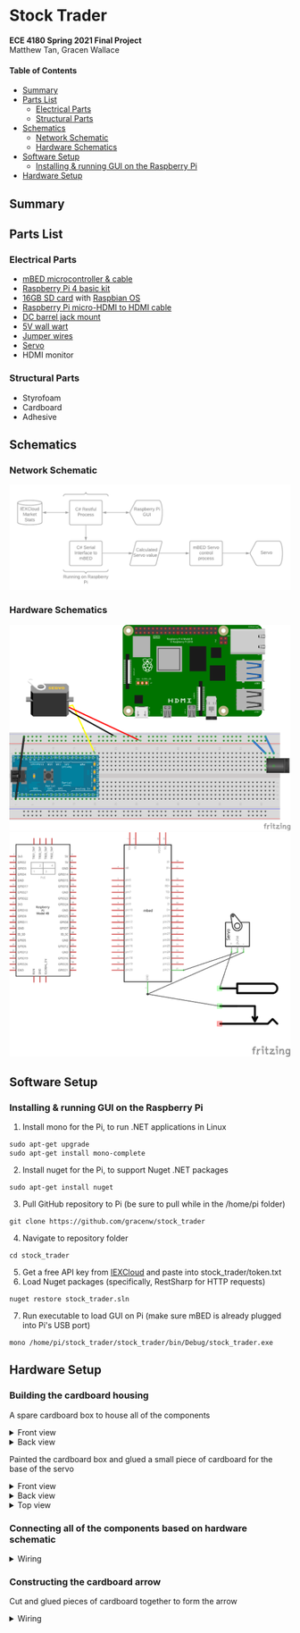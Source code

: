 # Stock Trader
__ECE 4180 Spring 2021 Final Project__  
Matthew Tan, Gracen Wallace  

#### Table of Contents
* [Summary](#summary)
* [Parts List](#parts-list)
  * [Electrical Parts](#electrical-parts)
  * [Structural Parts](#structural-parts)
* [Schematics](#schematics)
  * [Network Schematic](#network-schematic)
  * [Hardware Schematics](#hardware-schematics)
* [Software Setup](#software-setup)
  * [Installing & running GUI on the Raspberry Pi](#installing--running-gui-on-the-raspberry-pi)
* [Hardware Setup](#hardware-setup)

## Summary

## Parts List
### Electrical Parts
* [mBED microcontroller & cable](https://www.sparkfun.com/products/9564)
* [Raspberry Pi 4 basic kit](https://www.canakit.com/raspberry-pi-4-basic-kit.html)
* [16GB SD card](https://www.sparkfun.com/products/15051) with [Raspbian OS](https://www.raspberrypi.org/documentation/installation/noobs.md)
* [Raspberry Pi micro-HDMI to HDMI cable](https://www.adafruit.com/product/4302?gclid=Cj0KCQjw1PSDBhDbARIsAPeTqrd1HVeETRREtpcVv8ZM6UxX5sJTC2wGqX1TRvw2GPZ63em6XvAB6BsaAtaoEALw_wcB)
* [DC barrel jack mount](https://www.sparkfun.com/products/10811) 
* [5V wall wart](https://www.sparkfun.com/products/12889)
* [Jumper wires](https://www.sparkfun.com/products/11026)
* [Servo](https://www.sparkfun.com/products/11884)
* HDMI monitor
### Structural Parts
* Styrofoam
* Cardboard
* Adhesive

## Schematics
### Network Schematic
![network](media/network.png)
### Hardware Schematics
![breadboard](media/stocktrader_bb.png)
![schematic](media/stocktrader_schem.png)

## Software Setup
### Installing & running GUI on the Raspberry Pi  
1. Install mono for the Pi, to run .NET applications in Linux  
```
sudo apt-get upgrade  
sudo apt-get install mono-complete
```
2. Install nuget for the Pi, to support Nuget .NET packages  
```
sudo apt-get install nuget
```
3. Pull GitHub repository to Pi (be sure to pull while in the /home/pi folder)  
```
git clone https://github.com/gracenw/stock_trader
```
4. Navigate to repository folder  
```
cd stock_trader
```
5. Get a free API key from [IEXCloud](https://iexcloud.io/) and paste into stock_trader/token.txt
6. Load Nuget packages (specifically, RestSharp for HTTP requests)  
```
nuget restore stock_trader.sln  
```
7. Run executable to load GUI on Pi (make sure mBED is already plugged into Pi's USB port)
```
mono /home/pi/stock_trader/stock_trader/bin/Debug/stock_trader.exe
```

## Hardware Setup
### Building the cardboard housing
A spare cardboard box to house all of the components
<details>
 <summary>Front view</summary>
 
 ![cardboard box](media/box2.jpg)
</details>

<details>
 <summary>Back view</summary>
 
 ![cardboard box](media/box1.jpg)
</details>


Painted the cardboard box and glued a small piece of cardboard for the base of the servo
<details>
 <summary>Front view</summary>
 
 ![cardboard box](media/painted_frontview.jpg)
</details>

<details>
 <summary>Back view</summary>
 
 ![cardboard box](media/painted_backview.jpg)
</details>

<details>
 <summary>Top view</summary>
 
 ![cardboard box](media/painted_side2.jpg)
</details>

### Connecting all of the components based on hardware schematic
<details>
 <summary>Wiring</summary>
 
 ![cardboard box](media/wiring.jpg)
</details>

### Constructing the cardboard arrow
Cut and glued pieces of cardboard together to form the arrow
<details>
 <summary>Wiring</summary>
 
 ![cardboard box](media/arrow.jpg)
</details>
